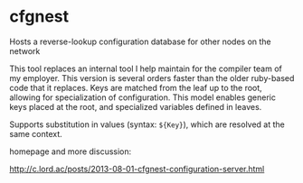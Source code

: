 cfgnest
=======

Hosts a reverse-lookup configuration database for other nodes on the network

This tool replaces an internal tool I help maintain for the compiler team of my employer. 
This version is several orders faster than the older ruby-based code that it replaces. 
Keys are matched from the leaf up to the root, allowing for specialization of configuration. 
This model enables generic keys placed at the root, and specialized variables defined in leaves. 

Supports substitution in values (syntax: `${Key}`), which are resolved at the same context. 

homepage and more discussion:

http://c.lord.ac/posts/2013-08-01-cfgnest-configuration-server.html
